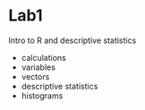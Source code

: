 # Lab1 

Intro to R and descriptive statistics

* calculations
* variables
* vectors
* descriptive statistics
* histograms